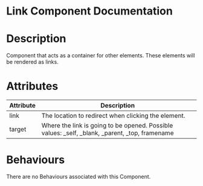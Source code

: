 # Link Component Documentation

# Description

Component that acts as a container for other elements. These elements will be rendered as links.

# Attributes

| Attribute | Description                                                                                        |
| --------- | -------------------------------------------------------------------------------------------------- |
| link      | The location to redirect when clicking the element.                                                |
| target    | Where the link is going to be opened. Possible values: \_self, \_blank, \_parent, \_top, framename |

# Behaviours

There are no Behaviours associated with this Component.
